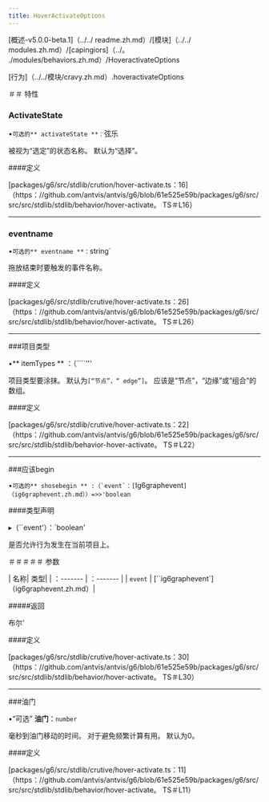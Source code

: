 ```yaml
---
title: HoverActivateOptions
---
```


[概述-v5.0.0-beta.1]（../../ readme.zh.md）/[模块]（../../ modules.zh.md）/[capingiors]（../。 ./modules/behaviors.zh.md）/HoveractivateOptions 

 [行为]（../../模块/cravy.zh.md）.hoveractivateOptions 

 ＃＃ 特性 

 ### ActivateState 

 •`可选的** activateState **：`弦乐 

 被视为“选定”的状态名称。 
 默认为“选择”。 

 ####定义 

 [packages/g6/src/stdlib/crution/hover-activate.ts：16]（https：//github.com/antvis/antvis/g6/blob/61e525e59b/packages/g6/src/src/src/stdlib/stdlib/behavior/hover-activate。 TS＃L16） 

 ___ 

 ### eventname 

 •`可选的** eventname **：`string` 

 拖放结束时要触发的事件名称。 

 ####定义 

 [packages/g6/src/stdlib/crutive/hover-activate.ts：26]（https：//github.com/antvis/antvis/g6/blob/61e525e59b/packages/g6/src/src/src/stdlib/stdlib/behavior/hover-activate。 TS＃L26） 

 ___ 

 ###项目类型 

 •** itemTypes ** ：（````''' 

 项目类型要涂抹。 
 默认为`[“节点”，“ edge”]`。 
 应该是“节点”，“边缘”或“组合”的数组。 

 ####定义 

 [packages/g6/src/stdlib/crutive/hover-activate.ts：22]（https：//github.com/antvis/antvis/g6/blob/61e525e59b/packages/g6/src/src/src/stdlib/stdlib/behavior-hover-activate。 TS＃L22） 

 ___ 

 ###应该begin 

 •``可选的** shosebegin ** :（`event`：[``Ig6graphevent`]（ig6graphevent.zh.md））=>>'boolean` 

 ####类型声明 

 ▸（``event'）：`boolean' 

 是否允许行为发生在当前项目上。 

 ＃＃＃＃＃ 参数 

 | 名称| 类型| 
 | ：------- | ：------- | 
 | `event` | [``ig6graphevent`]（ig6graphevent.zh.md）| 

 #####返回 

 布尔' 

 ####定义 

 [packages/g6/src/stdlib/crutive/hover-activate.ts：30]（https：//github.com/antvis/antvis/g6/blob/61e525e59b/packages/g6/src/src/src/stdlib/stdlib/behavior/hover-activate。 TS＃L30） 

 ___ 

 ###油门 

 •“可选” **油门**：`number` 

 毫秒到油门移动的时间。 对于避免频繁计算有用。 
 默认为0。 

 ####定义 

 [packages/g6/src/stdlib/crutive/hover-activate.ts：11]（https：//github.com/antvis/antvis/g6/blob/61e525e59b/packages/g6/src/src/src/stdlib/stdlib/behavior/hover-activate。 TS＃L11）